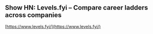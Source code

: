 ## Show HN: Levels.fyi – Compare career ladders across companies
  
  [https://www.levels.fyi/](https://www.levels.fyi/)